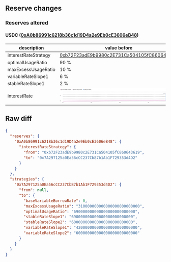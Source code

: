 ## Reserve changes

### Reserves altered

#### USDC ([0xA0b86991c6218b36c1d19D4a2e9Eb0cE3606eB48](https://etherscan.io/address/0xA0b86991c6218b36c1d19D4a2e9Eb0cE3606eB48))

| description | value before | value after |
| --- | --- | --- |
| interestRateStrategy | [0xb72F23adE9b9980c2E731Ca504105fC860643619](https://etherscan.io/address/0xb72F23adE9b9980c2E731Ca504105fC860643619) | [0x7A297125a0Ea56cCC237Cb87b1Ab1F729353d4D2](https://etherscan.io/address/0x7A297125a0Ea56cCC237Cb87b1Ab1F729353d4D2) |
| optimalUsageRatio | 90 % | 69 % |
| maxExcessUsageRatio | 10 % | 31 % |
| variableRateSlope1 | 6 % | 42 % |
| stableRateSlope1 | 2 % | 69 % |
| interestRate | ![before](/.assets/faca7fdf8c83324f67a2ee404d914301ae9aae49.svg) | ![after](/.assets/ad67c5576b64e24c557a73a5bc9c67be904f53bb.svg) |

## Raw diff

```json
{
  "reserves": {
    "0xA0b86991c6218b36c1d19D4a2e9Eb0cE3606eB48": {
      "interestRateStrategy": {
        "from": "0xb72F23adE9b9980c2E731Ca504105fC860643619",
        "to": "0x7A297125a0Ea56cCC237Cb87b1Ab1F729353d4D2"
      }
    }
  },
  "strategies": {
    "0x7A297125a0Ea56cCC237Cb87b1Ab1F729353d4D2": {
      "from": null,
      "to": {
        "baseVariableBorrowRate": 0,
        "maxExcessUsageRatio": "310000000000000000000000000",
        "optimalUsageRatio": "690000000000000000000000000",
        "stableRateSlope1": "690000000000000000000000000",
        "stableRateSlope2": "600000000000000000000000000",
        "variableRateSlope1": "420000000000000000000000000",
        "variableRateSlope2": "600000000000000000000000000"
      }
    }
  }
}
```